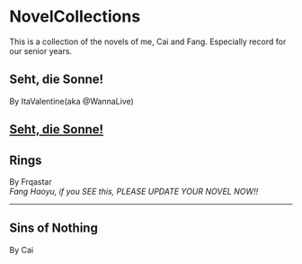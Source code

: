 # NovelCollections
This is a collection of the novels of me, Cai and Fang.
Especially record for our senior years.

## Seht, die Sonne!  
By ItaValentine(aka @WannaLive)  



[Seht, die Sonne!](https://github.com/LoveMySeele/NovelCollections.wiki.git)
-----
## Rings  
By Frqastar  
<i>Fang Haoyu, if you SEE this, PLEASE UPDATE YOUR NOVEL NOW!!</i>

-----
## Sins of Nothing  
By Cai   


